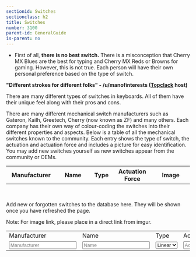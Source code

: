 ```yaml
---
sectionid: Switches
sectionclass: h2
title: Switches
number: 3100
parent-id: GeneralGuide
is-parent: no
---
```

- First of all, <strong>there is no best switch.</strong> There is a misconception that Cherry MX Blues are the best for typing and Cherry MX Reds or Browns for gaming. However, this is not true. Each person will have their own personal preference based on the type of switch.

<strong>"Different strokes for different folks" - /u/manofinterests (<a href = 'http://twitch.tv/topclack'>Topclack</a> host)</strong>

There are many different types of switches in keyboards. All of them have their unique feel along with their pros and cons. 

There are many different mechanical switch manufacturers such as Gateron, Kailh, Greetech, Cherry (now known as ZF) and many others. Each company has their own way of colour-coding the switches into their different properties and aspects. Below is a table of all the mechanical switches known to the community. Each entry shows the type of switch, the actuation and actuation force and includes a picture for easy identification. You may add new switches yourself as new switches appear from the community or OEMs.


<table id = 'SwitchTable'>
<tr>
    <th width = '18%' height = '18%'>Manufacturer</th>
    <th width = '16%' height = '16%'>Name</th>
	<th width = '10%' height = '10%'>Type</th>
    <th width = '18%' height = '18%'>Actuation Force</th>
	<th width = '18%' height = '18%'>Image</th>
  </tr>
</table>

<br>

Add new or forgotten switches to the database here. They will be shown once you have refreshed the page.
<br>

Note: For image link, please place in a direct link from imgur.
<br>
<table id = 'AddSwitchTable'>
<tr>
    <td width = '18%'>Manufacturer</td>
    <td width = '16%'>Name</td>
	<td width = '10%'>Type</td>
    <td width = '18%'>Actuation Force</td>
	<td width = '18%'>Image</td>
  </tr>
  <tr>
    <td width = '18%'><input type="text" id="SwitchM" placeholder = 'Manufacturer'></td>
    <td width = '16%'><input type="text" id="Name" placeholder = 'Name'></td>
	<td width = '10%'><select id = 'Type'>
 		<option value="Linear">Linear</option>
  		<option value="Tactile">Tactile</option>
  		<option value="Clicky">Clicky</option>
		</select>
	</td>
    <td width = '18%'><input type="text" id="ActuationForce" placeholder = 'Actuation Force'></td>
	<td width = '18%'><input type="text" id="Image" placeholder = 'direct link to image'></td>
	<td width = '5%'><button id = 'Submit'>Submit</button></td>
  </tr>
</table>
